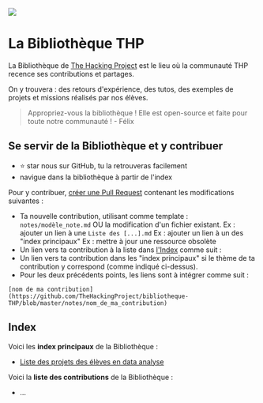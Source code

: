 ![](https://i.imgur.com/tCHyK8G.jpg)

# La Bibliothèque THP
La Bibliothèque de [The Hacking Project](https://www.thehackingproject.org/)  est le lieu où la communauté THP recence ses contributions et partages.

On y trouvera : des retours d'expérience, des tutos, des exemples de projets et missions réalisés par nos élèves.


> Appropriez-vous la bibliothèque ! Elle est open-source et faite pour toute notre communauté !
>                     - Félix
  
  
## Se servir de la Bibliothèque et y contribuer

- ⭐ star nous sur GitHub, tu la retrouveras facilement
- navigue dans la bibliothèque à partir de l'index


Pour y contribuer, [créer une Pull Request](https://careerkarma.com/blog/git-pull-request/) contenant les modifications suivantes :

- Ta nouvelle contribution, utilisant comme template : `notes/modèle_note.md`
  OU la modification d'un fichier existant. 
    Ex : ajouter un lien à une `Liste des [...].md`
    Ex : ajouter un lien à un des "index principaux"
    Ex : mettre à jour une ressource obsolète
- Un lien vers ta contribution à la liste dans [l'Index](https://github.com/TheHackingProject/bibliotheque-THP#index) comme suit : 
- Un lien vers ta contribution dans les "index principaux" si le thème de ta contribution y correspond (comme indiqué ci-dessus).
- Pour les deux précédents points, les liens sont à intégrer comme suit :
```
[nom de ma contribution](https://github.com/TheHackingProject/bibliotheque-THP/blob/master/notes/nom_de_ma_contribution)
``` 
  
  
## Index

Voici les **index principaux** de la Bibliothèque : 
- [Liste des projets des élèves en data analyse](https://github.com/TheHackingProject/bibliotheque-THP/blob/master/notes/liste_projets_data_analyse.md)
  
  
Voici la **liste des contributions** de la Bibliothèque :
- ...
